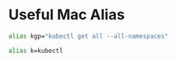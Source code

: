 # Useful Mac Alias
```bash
alias kgp="kubectl get all --all-namespaces"
```

```bash
alias k=kubectl
```
